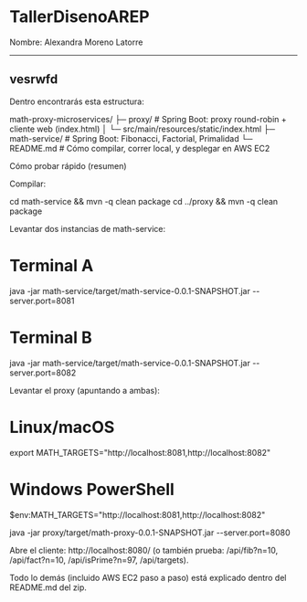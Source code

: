 # TallerDisenoAREP
Nombre: Alexandra Moreno Latorre 

---
vesrwfd
---

Dentro encontrarás esta estructura:

math-proxy-microservices/
├─ proxy/                 # Spring Boot: proxy round-robin + cliente web (index.html)
│  └─ src/main/resources/static/index.html
├─ math-service/          # Spring Boot: Fibonacci, Factorial, Primalidad
└─ README.md              # Cómo compilar, correr local, y desplegar en AWS EC2

Cómo probar rápido (resumen)

Compilar:

cd math-service && mvn -q clean package
cd ../proxy && mvn -q clean package


Levantar dos instancias de math-service:

# Terminal A
java -jar math-service/target/math-service-0.0.1-SNAPSHOT.jar --server.port=8081
# Terminal B
java -jar math-service/target/math-service-0.0.1-SNAPSHOT.jar --server.port=8082


Levantar el proxy (apuntando a ambas):

# Linux/macOS
export MATH_TARGETS="http://localhost:8081,http://localhost:8082"
# Windows PowerShell
$env:MATH_TARGETS="http://localhost:8081,http://localhost:8082"

java -jar proxy/target/math-proxy-0.0.1-SNAPSHOT.jar --server.port=8080


Abre el cliente:
http://localhost:8080/
(o también prueba: /api/fib?n=10, /api/fact?n=10, /api/isPrime?n=97, /api/targets).

Todo lo demás (incluido AWS EC2 paso a paso) está explicado dentro del README.md del zip.
